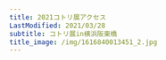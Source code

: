 ```yaml
---
title: 2021コトリ展アクセス
LastModified: 2021/03/28
subtitle: コトリ展in横浜阪東橋
title_image: /img/1616840013451_2.jpg
---
```

